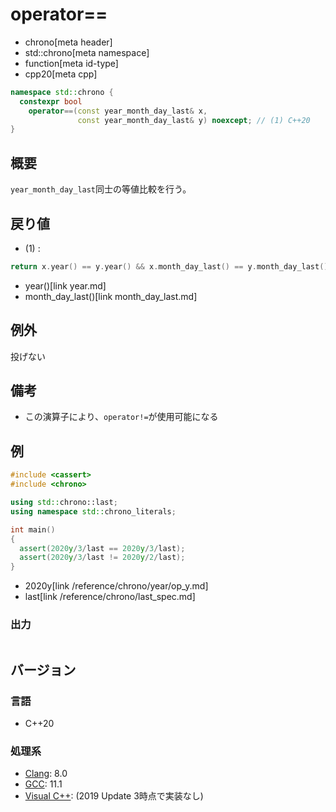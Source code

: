 # operator==
* chrono[meta header]
* std::chrono[meta namespace]
* function[meta id-type]
* cpp20[meta cpp]

```cpp
namespace std::chrono {
  constexpr bool
    operator==(const year_month_day_last& x,
               const year_month_day_last& y) noexcept; // (1) C++20
}
```

## 概要
`year_month_day_last`同士の等値比較を行う。


## 戻り値
- (1) :

```cpp
return x.year() == y.year() && x.month_day_last() == y.month_day_last();
```
* year()[link year.md]
* month_day_last()[link month_day_last.md]


## 例外
投げない


## 備考
- この演算子により、`operator!=`が使用可能になる


## 例
```cpp example
#include <cassert>
#include <chrono>

using std::chrono::last;
using namespace std::chrono_literals;

int main()
{
  assert(2020y/3/last == 2020y/3/last);
  assert(2020y/3/last != 2020y/2/last);
}
```
* 2020y[link /reference/chrono/year/op_y.md]
* last[link /reference/chrono/last_spec.md]

### 出力
```
```

## バージョン
### 言語
- C++20

### 処理系
- [Clang](/implementation.md#clang): 8.0
- [GCC](/implementation.md#gcc): 11.1
- [Visual C++](/implementation.md#visual_cpp): (2019 Update 3時点で実装なし)
